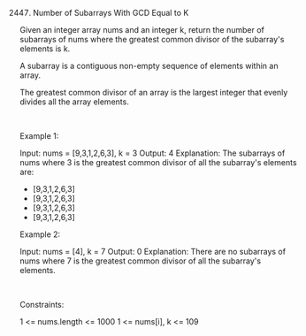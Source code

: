 2447. Number of Subarrays With GCD Equal to K

Given an integer array nums and an integer k, return the number of subarrays of nums where the greatest common divisor of the subarray's elements is k.

A subarray is a contiguous non-empty sequence of elements within an array.

The greatest common divisor of an array is the largest integer that evenly divides all the array elements.

 

Example 1:

Input: nums = [9,3,1,2,6,3], k = 3
Output: 4
Explanation: The subarrays of nums where 3 is the greatest common divisor of all the subarray's elements are:
- [9,3,1,2,6,3]
- [9,3,1,2,6,3]
- [9,3,1,2,6,3]
- [9,3,1,2,6,3]


Example 2:

Input: nums = [4], k = 7
Output: 0
Explanation: There are no subarrays of nums where 7 is the greatest common divisor of all the subarray's elements.


 

Constraints:

1 <= nums.length <= 1000
1 <= nums[i], k <= 109
